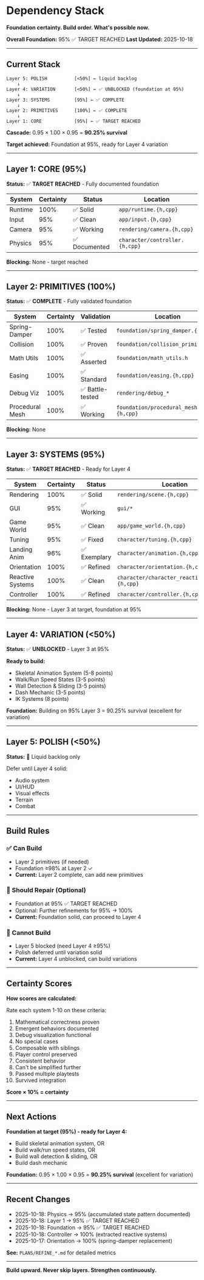 # Dependency Stack

**Foundation certainty. Build order. What's possible now.**

**Overall Foundation:** 95% ✅ TARGET REACHED
**Last Updated:** 2025-10-18

---

## Current Stack

```
Layer 5: POLISH          [<50%] ← liquid backlog
    ↓
Layer 4: VARIATION       [<50%] ← ✅ UNBLOCKED (foundation at 95%)
    ↓
Layer 3: SYSTEMS         [95%] ← ✅ COMPLETE
    ↓
Layer 2: PRIMITIVES      [100%] ← ✅ COMPLETE
    ↓
Layer 1: CORE            [95%] ← ✅ TARGET REACHED
```

**Cascade:** 0.95 × 1.00 × 0.95 = **90.25% survival**

**Target achieved:** Foundation at 95%, ready for Layer 4 variation

---

## Layer 1: CORE (95%)

**Status:** ✅ **TARGET REACHED** - Fully documented foundation

| System | Certainty | Status | Location |
|--------|-----------|--------|----------|
| Runtime | 100% | ✅ Solid | `app/runtime.{h,cpp}` |
| Input | 95% | ✅ Clean | `app/input.{h,cpp}` |
| Camera | 95% | ✅ Working | `rendering/camera.{h,cpp}` |
| Physics | 95% | ✅ Documented | `character/controller.{h,cpp}` |

**Blocking:** None - target reached

---

## Layer 2: PRIMITIVES (100%)

**Status:** ✅ **COMPLETE** - Fully validated foundation

| System | Certainty | Validation | Location |
|--------|-----------|------------|----------|
| Spring-Damper | 100% | ✅ Tested | `foundation/spring_damper.{h,cpp}` |
| Collision | 100% | ✅ Proven | `foundation/collision_primitives.h` |
| Math Utils | 100% | ✅ Asserted | `foundation/math_utils.h` |
| Easing | 100% | ✅ Standard | `foundation/easing.{h,cpp}` |
| Debug Viz | 100% | ✅ Battle-tested | `rendering/debug_*` |
| Procedural Mesh | 100% | ✅ Working | `foundation/procedural_mesh.{h,cpp}` |

**Blocking:** None

---

## Layer 3: SYSTEMS (95%)

**Status:** ✅ **TARGET REACHED** - Ready for Layer 4

| System | Certainty | Status | Location |
|--------|-----------|--------|----------|
| Rendering | 100% | ✅ Solid | `rendering/scene.{h,cpp}` |
| GUI | 95% | ✅ Working | `gui/*` |
| Game World | 95% | ✅ Clean | `app/game_world.{h,cpp}` |
| Tuning | 95% | ✅ Fixed | `character/tuning.{h,cpp}` |
| Landing Anim | 96% | ✅ Exemplary | `character/animation.{h,cpp}` |
| Orientation | 100% | ✅ Refined | `character/orientation.{h,cpp}` |
| Reactive Systems | 100% | ✅ Clean | `character/character_reactive_systems.{h,cpp}` |
| Controller | 100% | ✅ Refined | `character/controller.{h,cpp}` |

**Blocking:** None - Layer 3 at target, foundation at 95%

---

## Layer 4: VARIATION (<50%)

**Status:** ✅ **UNBLOCKED** - Layer 3 at 95%

**Ready to build:**
- Skeletal Animation System (5-8 points)
- Walk/Run Speed States (3-5 points)
- Wall Detection & Sliding (3-5 points)
- Dash Mechanic (3-5 points)
- IK Systems (8 points)

**Foundation:** Building on 95% Layer 3 = 90.25% survival (excellent for variation)

---

## Layer 5: POLISH (<50%)

**Status:** 🚫 Liquid backlog only

Defer until Layer 4 solid:
- Audio system
- UI/HUD
- Visual effects
- Terrain
- Combat

---

## Build Rules

### ✅ Can Build
- Layer 2 primitives (if needed)
- Foundation ≥98% at Layer 2 ✓
- **Current:** Layer 2 complete, can add new primitives

### 🔧 Should Repair (Optional)
- Foundation at 95% ✅ TARGET REACHED
- Optional: Further refinements for 95% → 100%
- **Current:** Foundation solid, can proceed to Layer 4

### 🚫 Cannot Build
- Layer 5 blocked (need Layer 4 ≥95%)
- Polish deferred until variation solid
- **Current:** Layer 4 unblocked, can build variations

---

## Certainty Scores

**How scores are calculated:**

Rate each system 1-10 on these criteria:
1. Mathematical correctness proven
2. Emergent behaviors documented
3. Debug visualization functional
4. No special cases
5. Composable with siblings
6. Player control preserved
7. Consistent behavior
8. Can't be simplified further
9. Passed multiple playtests
10. Survived integration

**Score × 10% = certainty**

---

## Next Actions

**Foundation at target (95%) - ready for Layer 4:**
- Build skeletal animation system, OR
- Build walk/run speed states, OR
- Build wall detection & sliding, OR
- Build dash mechanic

**Foundation:** 0.95 × 1.00 × 0.95 = **90.25% survival** (excellent for variation)

---

## Recent Changes

- 2025-10-18: Physics → 95% (accumulated state pattern documented)
- 2025-10-18: Layer 1 → 95% ✅ TARGET REACHED
- 2025-10-18: Foundation → 95% ✅ TARGET REACHED
- 2025-10-18: Controller → 100% (extracted reactive systems)
- 2025-10-17: Orientation → 100% (spring-damper replacement)

**See:** `PLANS/REFINE_*.md` for detailed metrics

---

**Build upward. Never skip layers. Strengthen continuously.**

